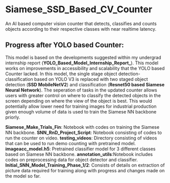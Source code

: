# Siamese_SSD_Based_CV_Counter

An AI based computer vision counter that detects, classifies and counts objects according to their respective classes with near realtime latency.

## Progress after YOLO based Counter:
This model is based on the developments suggested within my undergrad internship report (**YOLO_Based_Model_Internship_Report_**). This model works on improvements in accessibility and scalability that the YOLO based Counter lacked. In this model, the single stage object detection-classification based on YOLO V3 is replaced with two staged object detection (**SSD MobileNetV2**) and classification (**Resnet50 based Siamese Neural Network**). The seperation of tasks in the updated counter allows users with greater control on where to classify the detected objects in the screen depending on where the view of the object is best. This would potentially allow lower need for training images for industrial production given enough volume of data is used to train the Siamese NN backbone priorly.

**Siamese_Make_Trials_Fin**: Notebook with codes on training the Siamese NN backbone.
**SNN_RnD_Project_Script**: Notebook consisting of codes to run the counter on video.
**testing_videos**: Directory consisting of videos that can be used to run demo counting with pretrained model.
**imageacc_model.h5**: Pretrained classifier model for 3 different classes based on Siamese NN backbone.
**annotation_utils**:Notebook includes codes on preprocessing data for object detector and classifier.
**Initial_SNN_Model_Training_Phase_1/2**: Consists of details on extraction of picture data required for training along with progress and changes made on the model so far.

